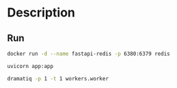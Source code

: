 # Description

## Run

```bash
docker run -d --name fastapi-redis -p 6380:6379 redis

uvicorn app:app 

dramatiq -p 1 -t 1 workers.worker
```
